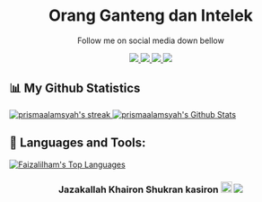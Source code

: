 <h1 align='center'>
  Orang Ganteng dan Intelek
</h1>

<p align='center'>
 Follow me on social media down bellow
</p>

<p align='center'>
 
  <a href="https://instagram.com/pissmaa">
    <img src="https://img.shields.io/badge/instagram-%23E4405F.svg?&style=for-the-badge&logo=instagram&logoColor=white" />        
  </a>
 <a href="https://facebook.com">
   <img src="https://img.shields.io/badge/Facebook-1877F2?style=for-the-badge&logo=facebook&logoColor=white"/>
 </a>
 <a href="https://github.com/prismaalamsyah">
   <img src="https://img.shields.io/badge/GitHub-100000?style=for-the-badge&logo=github&logoColor=white"/>
 </a>
 <a href="https://twitter.com">
   <img src="https://img.shields.io/badge/Twitter-1DA1F2?style=for-the-badge&logo=twitter&logoColor=white"/>
 </a>
  
</p>

## 📊 My Github Statistics

<a href="https://github.com/prismaalamsyah">
<img alt="prismaalamsyah's streak" src="https://github-readme-streak-stats.herokuapp.com/?user=prismaalamsyah&show_icons=true&count_private=true&theme=react&hide_border=true&bg_color=0D1117"/>
</a>

<a href="https://github.com/prismaalamsyah">
<img alt="prismaalamsyah's Github Stats" src="https://github-readme-stats.vercel.app/api?username=prismaalamsyah&show_icons=true&count_private=true&theme=react&hide_border=true&bg_color=0D1117" />
</a>

## 🚀 Languages and Tools:

<a href="https://github.com/prismaalamsyah">
<img alt="Faizalilham's Top Languages" src="https://github-readme-stats.vercel.app/api/top-langs/?username=prismaalamsyah&langs_count=8&count_private=true&layout=compact&theme=react&hide_border=true&bg_color=0D1117" />
</a>

<h3  align='center'>
 Jazakallah Khairon Shukran kasiron <img src="https://raw.githubusercontent.com/MartinHeinz/MartinHeinz/master/wave.gif" width="20px" > 
 
<a href="https://github.com/prismaalamsyah">
    <img src="https://komarev.com/ghpvc/?username=prismaalamsyah">
</a>

